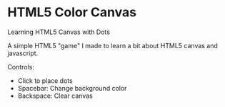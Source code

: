 # HTML5 Color Canvas
Learning HTML5 Canvas with Dots

A simple HTML5 "game" I made to learn a bit about HTML5 canvas and javascript.

Controls:
- Click to place dots
- Spacebar: Change background color
- Backspace: Clear canvas
